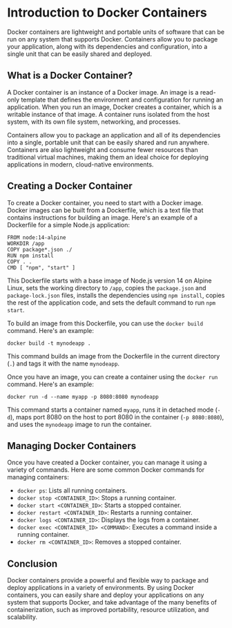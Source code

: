 # Introduction to Docker Containers

Docker containers are lightweight and portable units of software that can be run on any system that supports Docker. Containers allow you to package your application, along with its dependencies and configuration, into a single unit that can be easily shared and deployed.

## What is a Docker Container?

A Docker container is an instance of a Docker image. An image is a read-only template that defines the environment and configuration for running an application. When you run an image, Docker creates a container, which is a writable instance of that image. A container runs isolated from the host system, with its own file system, networking, and processes.

Containers allow you to package an application and all of its dependencies into a single, portable unit that can be easily shared and run anywhere. Containers are also lightweight and consume fewer resources than traditional virtual machines, making them an ideal choice for deploying applications in modern, cloud-native environments.

## Creating a Docker Container

To create a Docker container, you need to start with a Docker image. Docker images can be built from a Dockerfile, which is a text file that contains instructions for building an image. Here's an example of a Dockerfile for a simple Node.js application:

```
FROM node:14-alpine
WORKDIR /app
COPY package*.json ./
RUN npm install
COPY . .
CMD [ "npm", "start" ]
```

This Dockerfile starts with a base image of Node.js version 14 on Alpine Linux, sets the working directory to `/app`, copies the `package.json` and `package-lock.json` files, installs the dependencies using `npm install`, copies the rest of the application code, and sets the default command to run `npm start`.

To build an image from this Dockerfile, you can use the `docker build` command. Here's an example:

```
docker build -t mynodeapp .
```

This command builds an image from the Dockerfile in the current directory (`.`) and tags it with the name `mynodeapp`.

Once you have an image, you can create a container using the `docker run` command. Here's an example:

```
docker run -d --name myapp -p 8080:8080 mynodeapp
```

This command starts a container named `myapp`, runs it in detached mode (`-d`), maps port 8080 on the host to port 8080 in the container (`-p 8080:8080`), and uses the `mynodeapp` image to run the container.

## Managing Docker Containers

Once you have created a Docker container, you can manage it using a variety of commands. Here are some common Docker commands for managing containers:

- `docker ps`: Lists all running containers.
- `docker stop <CONTAINER_ID>`: Stops a running container.
- `docker start <CONTAINER_ID>`: Starts a stopped container.
- `docker restart <CONTAINER_ID>`: Restarts a running container.
- `docker logs <CONTAINER_ID>`: Displays the logs from a container.
- `docker exec <CONTAINER_ID> <COMMAND>`: Executes a command inside a running container.
- `docker rm <CONTAINER_ID>`: Removes a stopped container.

## Conclusion

Docker containers provide a powerful and flexible way to package and deploy applications in a variety of environments. By using Docker containers, you can easily share and deploy your applications on any system that supports Docker, and take advantage of the many benefits of containerization, such as improved portability, resource utilization, and scalability.